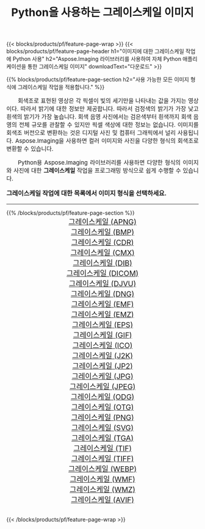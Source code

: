 ﻿---
title: Python을 사용하는 그레이스케일 이미지 
weight: 3920
url: /ko/python-net/grayscale/ 
lang: ko
langdirlevel: 2
locales: zh-hans,ja,it,ru,de,es,fr,nl,id,lt,pl,pt,vi,tr,ko,zh-hant,ar,hi,th,sv,cs,uk,he
description: 자체 Python 애플리케이션 및 서버 API를 사용하여 Aspose.Imaging 라이브러리를 그레이스케일 이미지 및 사진에 적용합니다.
---

{{< blocks/products/pf/feature-page-wrap >}}
{{< blocks/products/pf/feature-page-header h1="이미지에 대한 그레이스케일 작업에 Python 사용" h2="Aspose.Imaging 라이브러리를 사용하여 자체 Python 애플리케이션을 통한 그레이스케일 이미지" downloadText="다운로드" >}}


{{% blocks/products/pf/feature-page-section  h2="사용 가능한 모든 이미지 형식에 그레이스케일 작업을 적용합니다." %}}
<p align="justify" style="text-indent:2em;font-size:15px;">
회색조로 표현된 영상은 각 픽셀이 빛의 세기만을 나타내는 값을 가지는 영상이다. 따라서 밝기에 대한 정보만 제공합니다. 따라서 검정색의 밝기가 가장 낮고 흰색의 밝기가 가장 높습니다. 회색 음영 사진에서는 검은색부터 흰색까지 회색 음영의 전체 규모를 관찰할 수 있지만 픽셀 색상에 대한 정보는 없습니다. 이미지를 회색조 버전으로 변환하는 것은 디지털 사진 및 컴퓨터 그래픽에서 널리 사용됩니다. Aspose.Imaging을 사용하면 컬러 이미지와 사진을 다양한 형식의 회색조로 변환할 수 있습니다.
</p>
<p align="justify" style="text-indent:2em;font-size:15px;">
Python용 Aspose.Imaging 라이브러리를 사용하면 다양한 형식의 이미지와 사진에 대한 <b>그레이스케일</b> 작업을 프로그래밍 방식으로 쉽게 수행할 수 있습니다.
</p>
<h3 style="margin-top:16px;">
그레이스케일 작업에 대한 목록에서 이미지 형식을 선택하세요.
</h3>
<hr/>
{{% /blocks/products/pf/feature-page-section %}}
<div class="container-fluid productfamilypage bg-gray">
    <div class="convertypes bg-gray agp-content section">
        <div class="container">
		<div class="row other-converters" style="gap: 10px;font-size: 19px;text-align:center;">
		    <div class='col-md-3 other-converter remove-lp remove-rp'><a href="/imaging/ko/python-net/grayscale/apng/" style="padding:15px;">그레이스케일 (APNG)</a></div><div class='col-md-3 other-converter remove-lp remove-rp'><a href="/imaging/ko/python-net/grayscale/bmp/" style="padding:15px;">그레이스케일 (BMP)</a></div><div class='col-md-3 other-converter remove-lp remove-rp'><a href="/imaging/ko/python-net/grayscale/cdr/" style="padding:15px;">그레이스케일 (CDR)</a></div><div class='col-md-3 other-converter remove-lp remove-rp'><a href="/imaging/ko/python-net/grayscale/cmx/" style="padding:15px;">그레이스케일 (CMX)</a></div><div class='col-md-3 other-converter remove-lp remove-rp'><a href="/imaging/ko/python-net/grayscale/dib/" style="padding:15px;">그레이스케일 (DIB)</a></div><div class='col-md-3 other-converter remove-lp remove-rp'><a href="/imaging/ko/python-net/grayscale/dicom/" style="padding:15px;">그레이스케일 (DICOM)</a></div><div class='col-md-3 other-converter remove-lp remove-rp'><a href="/imaging/ko/python-net/grayscale/djvu/" style="padding:15px;">그레이스케일 (DJVU)</a></div><div class='col-md-3 other-converter remove-lp remove-rp'><a href="/imaging/ko/python-net/grayscale/dng/" style="padding:15px;">그레이스케일 (DNG)</a></div><div class='col-md-3 other-converter remove-lp remove-rp'><a href="/imaging/ko/python-net/grayscale/emf/" style="padding:15px;">그레이스케일 (EMF)</a></div><div class='col-md-3 other-converter remove-lp remove-rp'><a href="/imaging/ko/python-net/grayscale/emz/" style="padding:15px;">그레이스케일 (EMZ)</a></div><div class='col-md-3 other-converter remove-lp remove-rp'><a href="/imaging/ko/python-net/grayscale/eps/" style="padding:15px;">그레이스케일 (EPS)</a></div><div class='col-md-3 other-converter remove-lp remove-rp'><a href="/imaging/ko/python-net/grayscale/gif/" style="padding:15px;">그레이스케일 (GIF)</a></div><div class='col-md-3 other-converter remove-lp remove-rp'><a href="/imaging/ko/python-net/grayscale/ico/" style="padding:15px;">그레이스케일 (ICO)</a></div><div class='col-md-3 other-converter remove-lp remove-rp'><a href="/imaging/ko/python-net/grayscale/j2k/" style="padding:15px;">그레이스케일 (J2K)</a></div><div class='col-md-3 other-converter remove-lp remove-rp'><a href="/imaging/ko/python-net/grayscale/jp2/" style="padding:15px;">그레이스케일 (JP2)</a></div><div class='col-md-3 other-converter remove-lp remove-rp'><a href="/imaging/ko/python-net/grayscale/jpg/" style="padding:15px;">그레이스케일 (JPG)</a></div><div class='col-md-3 other-converter remove-lp remove-rp'><a href="/imaging/ko/python-net/grayscale/jpeg/" style="padding:15px;">그레이스케일 (JPEG)</a></div><div class='col-md-3 other-converter remove-lp remove-rp'><a href="/imaging/ko/python-net/grayscale/odg/" style="padding:15px;">그레이스케일 (ODG)</a></div><div class='col-md-3 other-converter remove-lp remove-rp'><a href="/imaging/ko/python-net/grayscale/otg/" style="padding:15px;">그레이스케일 (OTG)</a></div><div class='col-md-3 other-converter remove-lp remove-rp'><a href="/imaging/ko/python-net/grayscale/png/" style="padding:15px;">그레이스케일 (PNG)</a></div><div class='col-md-3 other-converter remove-lp remove-rp'><a href="/imaging/ko/python-net/grayscale/svg/" style="padding:15px;">그레이스케일 (SVG)</a></div><div class='col-md-3 other-converter remove-lp remove-rp'><a href="/imaging/ko/python-net/grayscale/tga/" style="padding:15px;">그레이스케일 (TGA)</a></div><div class='col-md-3 other-converter remove-lp remove-rp'><a href="/imaging/ko/python-net/grayscale/tif/" style="padding:15px;">그레이스케일 (TIF)</a></div><div class='col-md-3 other-converter remove-lp remove-rp'><a href="/imaging/ko/python-net/grayscale/tiff/" style="padding:15px;">그레이스케일 (TIFF)</a></div><div class='col-md-3 other-converter remove-lp remove-rp'><a href="/imaging/ko/python-net/grayscale/webp/" style="padding:15px;">그레이스케일 (WEBP)</a></div><div class='col-md-3 other-converter remove-lp remove-rp'><a href="/imaging/ko/python-net/grayscale/wmf/" style="padding:15px;">그레이스케일 (WMF)</a></div><div class='col-md-3 other-converter remove-lp remove-rp'><a href="/imaging/ko/python-net/grayscale/wmz/" style="padding:15px;">그레이스케일 (WMZ)</a></div><div class='col-md-3 other-converter remove-lp remove-rp'><a href="/imaging/ko/python-net/grayscale/avif/" style="padding:15px;">그레이스케일 (AVIF)</a></div>
                </div>
        </div>
    </div>
</div>
<br/>

{{< /blocks/products/pf/feature-page-wrap >}}
